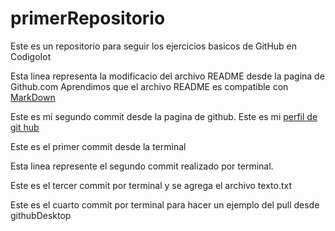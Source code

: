 # primerRepositorio
Este es un repositorio para seguir los ejercicios basicos de GitHub en CodigoIot 

Esta linea representa la modificacio del archivo README desde la pagina de Github.com
Aprendimos que el archivo README es compatible con [MarkDown](https://stackedit.io/) 

Este es mi segundo commit desde la pagina de github. Este es mi [perfil de git hub](https://github.com/davidGalaviz)

Este es el primer commit desde la terminal

Esta linea represente el segundo commit realizado por terminal. 

Este es el tercer commit por terminal y se agrega el archivo texto.txt

Este es el cuarto commit por terminal para hacer un ejemplo del pull
 desde githubDesktop
